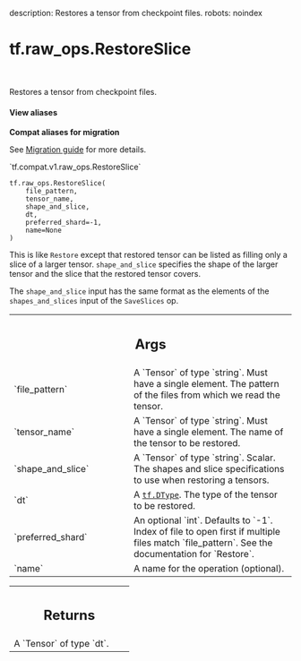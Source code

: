 description: Restores a tensor from checkpoint files.
robots: noindex

# tf.raw_ops.RestoreSlice

<!-- Insert buttons and diff -->

<table class="tfo-notebook-buttons tfo-api nocontent" align="left">

</table>



Restores a tensor from checkpoint files.


<section class="expandable">
  <h4 class="showalways">View aliases</h4>
  <p>
<b>Compat aliases for migration</b>
<p>See
<a href="https://www.tensorflow.org/guide/migrate">Migration guide</a> for
more details.</p>
<p>`tf.compat.v1.raw_ops.RestoreSlice`</p>
</p>
</section>

<pre class="devsite-click-to-copy prettyprint lang-py tfo-signature-link">
<code>tf.raw_ops.RestoreSlice(
    file_pattern,
    tensor_name,
    shape_and_slice,
    dt,
    preferred_shard=-1,
    name=None
)
</code></pre>



<!-- Placeholder for "Used in" -->

This is like `Restore` except that restored tensor can be listed as filling
only a slice of a larger tensor.  `shape_and_slice` specifies the shape of the
larger tensor and the slice that the restored tensor covers.

The `shape_and_slice` input has the same format as the
elements of the `shapes_and_slices` input of the `SaveSlices` op.

<!-- Tabular view -->
 <table class="responsive fixed orange">
<colgroup><col width="214px"><col></colgroup>
<tr><th colspan="2"><h2 class="add-link">Args</h2></th></tr>

<tr>
<td>
`file_pattern`<a id="file_pattern"></a>
</td>
<td>
A `Tensor` of type `string`.
Must have a single element. The pattern of the files from
which we read the tensor.
</td>
</tr><tr>
<td>
`tensor_name`<a id="tensor_name"></a>
</td>
<td>
A `Tensor` of type `string`.
Must have a single element. The name of the tensor to be
restored.
</td>
</tr><tr>
<td>
`shape_and_slice`<a id="shape_and_slice"></a>
</td>
<td>
A `Tensor` of type `string`.
Scalar. The shapes and slice specifications to use when
restoring a tensors.
</td>
</tr><tr>
<td>
`dt`<a id="dt"></a>
</td>
<td>
A <a href="../../tf/dtypes/DType.md"><code>tf.DType</code></a>. The type of the tensor to be restored.
</td>
</tr><tr>
<td>
`preferred_shard`<a id="preferred_shard"></a>
</td>
<td>
An optional `int`. Defaults to `-1`.
Index of file to open first if multiple files match
`file_pattern`. See the documentation for `Restore`.
</td>
</tr><tr>
<td>
`name`<a id="name"></a>
</td>
<td>
A name for the operation (optional).
</td>
</tr>
</table>



<!-- Tabular view -->
 <table class="responsive fixed orange">
<colgroup><col width="214px"><col></colgroup>
<tr><th colspan="2"><h2 class="add-link">Returns</h2></th></tr>
<tr class="alt">
<td colspan="2">
A `Tensor` of type `dt`.
</td>
</tr>

</table>

